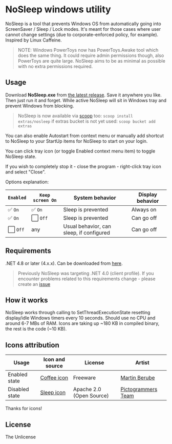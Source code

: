 # NoSleep windows utility
NoSleep is a tool that prevents Windows OS from automatically going into ScreenSaver / Sleep / Lock modes. It's meant for those cases where user cannot change settings (due to corporate-enforced policy, for example). Inspired by Linux Caffeine.

> NOTE: Windows PowerToys now has PowerToys.Awake tool which does the same thing. It could require admin permissions though, also PowerToys are quite large. NoSleep aims to be as minimal as possible with no extra permissions required.

## Usage

Download **NoSleep.exe** from [the latest release](https://github.com/CHerSun/NoSleep/releases/latest). Save it anywhere you like. Then just run it and forget. While active NoSleep will sit in Windows tray and prevent Windows from blocking.

> NoSleep is now available via [scoop](https://scoop.sh/) too: `scoop install extras/nosleep`
> if extras bucket is not yet used: `scoop bucket add extras`

You can also enable Autostart from context menu or manually add shortcut to NoSleep to your StartUp items for NoSleep to start on your login. 

You can click tray icon (or toggle Enabled context menu item) to toggle NoSleep state.

If you wish to completely stop it - close the program - right-click tray icon and select "Close".

Options explanation:

| `Enabled`  | `Keep screen On` | System behavior | Display behavior |
|----------|----------------|--------|---------|
| ✅ `On`  | ✅ `On`             | Sleep is prevented | Always on |
| ✅ `On`  | ⬜ `Off`            | Sleep is prevented | Can go off |
| ⬜ `Off` | any | Usual behavior, can sleep, if configured |  Can go off |

## Requirements

.NET 4.8 or later (4.x.x). Can be downloaded from [here](https://dotnet.microsoft.com/en-us/download/dotnet-framework).

> Previously NoSleep was targeting .NET 4.0 (client profile). If you encounter problems related to this requirements change - please create an [issue](https://github.com/CHerSun/NoSleep/issues)

## How it works

NoSleep works through calling to SetThreadExecutionState resetting display/idle Windows timers every 10 seconds. Should use no CPU and around 6-7 MBs of RAM. Icons are taking up ~180 KB in compiled binary, the rest is the code (~10 KB).

## Icons attribution

| Usage | Icon and source | License | Artist |
|-------|-----------------|---------|--------|
| Enabled state | [Coffee icon](https://www.iconarchive.com/show/food-icons-by-martin-berube/coffee-icon.html) | Freeware | [Martin Berube](https://www.iconarchive.com/artist/martin-berube.html) |
| Disabled state | [Sleep icon](https://www.iconarchive.com/show/material-icons-by-pictogrammers/sleep-icon.html) | Apache 2.0 (Open Source) | [Pictogrammers Team](https://www.iconarchive.com/artist/pictogrammers.html) |

Thanks for icons!

## License

The Unlicense
